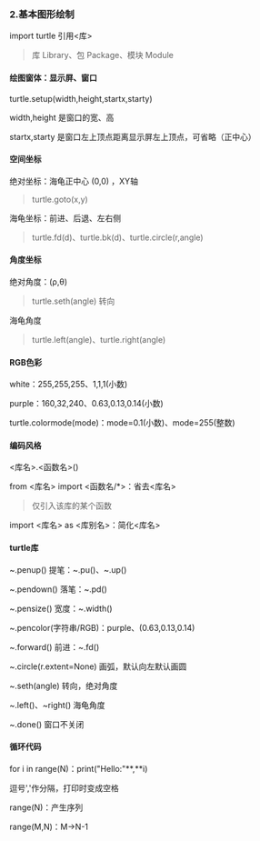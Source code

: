### 2.基本图形绘制

import turtle 引用<库>

> 库 Library、包 Package、模块 Module

#### 绘图窗体：显示屏、窗口

turtle.setup(width,height,startx,starty)

width,height 是窗口的宽、高

startx,starty 是窗口左上顶点距离显示屏左上顶点，可省略（正中心）

#### 空间坐标

绝对坐标：海龟正中心 (0,0) ，XY轴

> turtle.goto(x,y)

海龟坐标：前进、后退、左右侧

> turtle.fd(d)、turtle.bk(d)、turtle.circle(r,angle)

#### 角度坐标

绝对角度：(ρ,θ)

> turtle.seth(angle) 转向

海龟角度

> turtle.left(angle)、turtle.right(angle)

#### RGB色彩

white：255,255,255、1,1,1(小数)

purple：160,32,240、0.63,0.13,0.14(小数)

turtle.colormode(mode)：mode=0.1(小数)、mode=255(整数)

#### 编码风格

<库名>.<函数名>()

from <库名> import <函数名/*>：省去<库名>

> 仅引入该库的某个函数

import <库名> as <库别名>：简化<库名>

#### turtle库

~.penup() 提笔：~.pu()、~.up()

~.pendown() 落笔：~.pd()

~.pensize() 宽度：~.width()

~.pencolor(字符串/RGB)：purple、(0.63,0.13,0.14)

~.forward() 前进：~.fd()

~.circle(r.extent=None) 画弧，默认向左默认画圆

~.seth(angle) 转向，绝对角度

~.left()、~right() 海龟角度

~.done() 窗口不关闭

#### 循环代码

for i in range(N)：print("Hello:"**,**i)

逗号','作分隔，打印时变成空格

range(N)：产生序列

range(M,N)：M->N-1